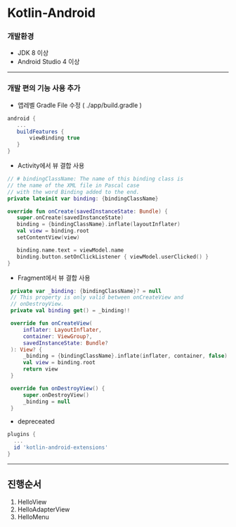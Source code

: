 # Kotlin-Android

### 개발환경

- JDK 8 이상
- Android Studio 4 이상

---

### 개발 편의 기능 사용 추가

- 앱레벨 Gradle File 수정 ( ./app/build.gradle )

```gradle
android {
   ...
   buildFeatures {
       viewBinding true
   }
}
```

- Activity에서 뷰 결합 사용

```Kotlin
// # bindingClassName: The name of this binding class is
// the name of the XML file in Pascal case
// with the word Binding added to the end.
private lateinit var binding: {bindingClassName}

override fun onCreate(savedInstanceState: Bundle) {
   super.onCreate(savedInstanceState)
   binding = {bindingClassName}.inflate(layoutInflater)
   val view = binding.root
   setContentView(view)

   binding.name.text = viewModel.name
   binding.button.setOnClickListener { viewModel.userClicked() }
}
```

- Fragment에서 뷰 결합 사용

```Kotlin
 private var _binding: {bindingClassName}? = null
 // This property is only valid between onCreateView and
 // onDestroyView.
 private val binding get() = _binding!!

 override fun onCreateView(
     inflater: LayoutInflater,
     container: ViewGroup?,
     savedInstanceState: Bundle?
 ): View? {
     _binding = {bindingClassName}.inflate(inflater, container, false)
     val view = binding.root
     return view
 }

 override fun onDestroyView() {
     super.onDestroyView()
     _binding = null
 }
```

- depreceated

```gradle
plugins {
  ...
  id 'kotlin-android-extensions'
}
```

---

## 진행순서

1. HelloView
2. HelloAdapterView
3. HelloMenu
